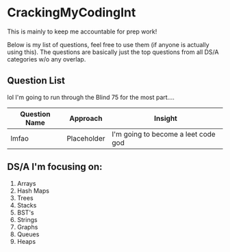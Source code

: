 # CrackingMyCodingInt

This is mainly to keep me accountable for prep work!

Below is my list of questions, feel free to use them (if anyone is actually using this).
The questions are basically just the top questions from all DS/A categories w/o any overlap.

## Question List

lol I'm going to run through the Blind 75 for the most part....

| Question Name | Approach | Insight |
| ----------- | ----------- | -------------- |
| lmfao    | Placeholder      | I'm going to become a leet code god  |

## DS/A I'm focusing on:

1. Arrays
2. Hash Maps
3. Trees
4. Stacks
5. BST's
6. Strings
7. Graphs
8. Queues
9. Heaps
